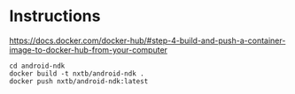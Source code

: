# Instructions

https://docs.docker.com/docker-hub/#step-4-build-and-push-a-container-image-to-docker-hub-from-your-computer

```
cd android-ndk
docker build -t nxtb/android-ndk .
docker push nxtb/android-ndk:latest
```
